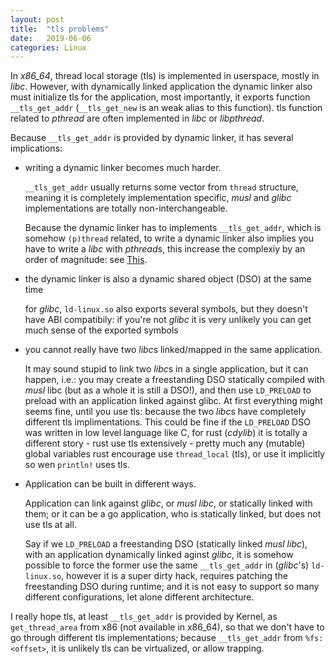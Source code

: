 ```yaml
---
layout: post
title:  "tls problems"
date:   2019-06-06
categories: Linux
---
```


In *x86_64*, thread local storage (tls) is implemented in userspace, mostly in *libc*. However, with dynamically
 linked application the dynamic linker also must initialize tls for the application, most importantly, it exports
 function `__tls_get_addr` (`__tls_get_new` is an weak alias to this function). tls function related to *pthread*
 are often implemented in *libc* or *libpthread*.

Because `__tls_get_addr` is provided by dynamic linker, it has several implications:

  * writing a dynamic linker becomes much harder.
  
    `__tls_get_addr` usually returns some vector from `thread` structure, meaning it is completely implementation
    specific, *musl* and *glibc* implementations are totally non-interchangeable.
    
    Because the dynamic linker has to implements `__tls_get_addr`, which is somehow `(p)thread` related, to write a
    dynamic linker also implies you have to write a *libc* with *pthread*s, this increase the complexiy by an order
    of magnitude: see [This](https://github.com/m4b/dryad#todos). 
    
  * the dynamic linker is also a dynamic shared object (DSO) at the same time
  
    for *glibc*, `ld-linux.so` also exports several symbols, but they doesn't have ABI compatibily: if you're not *glibc*
    it is very unlikely you can get much sense of the exported symbols
    
  * you cannot really have two *libc*s linked/mapped in the same application.
  
    It may sound stupid to link two *libc*s in a single application, but it can happen, i.e.: you may create a freestanding
    DSO statically compiled with *musl* libc (but as a whole it is still a DSO!), and then use `LD_PRELOAD` to preload with
    an application linked against glibc. At first everything might seems fine, until you use tls: because the two *libc*s
    have completely different tls implimentations. This could be fine if the `LD_PRELOAD` DSO was written in low level
    language like C, for rust (*cdylib*) it is totally a different story - rust use tls extensively - pretty much any
    (mutable) global variables rust encourage use `thread_local` (tls), or use it implicitly so wen `println!` uses tls.
    
  * Application can be built in different ways.
  
    Application can link against *glibc*, or *musl* *libc*, or statically linked with them; or it can be a go application, 
    who is statically linked, but does not use tls at all.
    
    Say if we `LD_PRELOAD` a freestanding DSO (statically linked *musl* *libc*), with an application dynamically linked aginst
    *glibc*, it is somehow possible to force the former use the same `__tls_get_addr` in (*glibc*'s) `ld-linux.so`, however
    it is a super dirty hack, requires patching the freestanding DSO during runtime; and it is not easy to support so many 
    different configurations, let alone different architecture.

I really hope tls, at least `__tls_get_addr` is provided by Kernel, as `get_thread_area` from x86 (not available in x86_64), 
so that we don't have to go through different tls implementations; because `__tls_get_addr` from `%fs:<offset>`, it is 
unlikely tls can be virtualized, or allow trapping.
    
